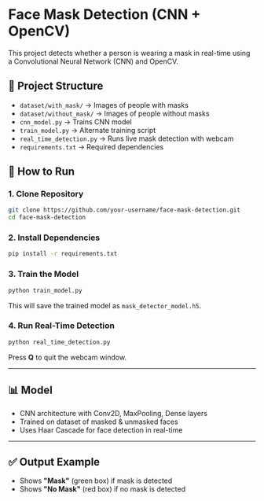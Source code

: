 # Face Mask Detection (CNN + OpenCV)

This project detects whether a person is wearing a mask in real-time using a Convolutional Neural Network (CNN) and OpenCV.

## 📂 Project Structure
- `dataset/with_mask/` → Images of people with masks
- `dataset/without_mask/` → Images of people without masks
- `cnn_model.py` → Trains CNN model
- `train_model.py` → Alternate training script
- `real_time_detection.py` → Runs live mask detection with webcam
- `requirements.txt` → Required dependencies

## 🚀 How to Run

### 1. Clone Repository
```bash
git clone https://github.com/your-username/face-mask-detection.git
cd face-mask-detection
```

### 2. Install Dependencies
```bash
pip install -r requirements.txt
```

### 3. Train the Model
```bash
python train_model.py
```

This will save the trained model as `mask_detector_model.h5`.

### 4. Run Real-Time Detection
```bash
python real_time_detection.py
```

Press **Q** to quit the webcam window.

---

## 📊 Model
- CNN architecture with Conv2D, MaxPooling, Dense layers
- Trained on dataset of masked & unmasked faces
- Uses Haar Cascade for face detection in real-time

---

## ✅ Output Example
- Shows **"Mask"** (green box) if mask is detected
- Shows **"No Mask"** (red box) if no mask is detected

